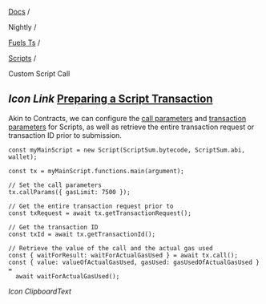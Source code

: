 [Docs](https://docs.fuel.network/) /

Nightly  /

[Fuels Ts](https://docs.fuel.network/docs/nightly/fuels-ts/) /

[Scripts](https://docs.fuel.network/docs/nightly/fuels-ts/scripts/) /

Custom Script Call

## _Icon Link_ [Preparing a Script Transaction](https://docs.fuel.network/docs/nightly/fuels-ts/scripts/custom-script-call/\#preparing-a-script-transaction)

Akin to Contracts, we can configure the [call parameters](https://docs.fuel.network/docs/nightly/fuels-ts/contracts/call-parameters/) and [transaction parameters](https://docs.fuel.network/docs/nightly/fuels-ts/transactions/adding-parameters/) for Scripts, as well as retrieve the entire transaction request or transaction ID prior to submission.

```fuel_Box fuel_Box-idXKMmm-css
const myMainScript = new Script(ScriptSum.bytecode, ScriptSum.abi, wallet);

const tx = myMainScript.functions.main(argument);

// Set the call parameters
tx.callParams({ gasLimit: 7500 });

// Get the entire transaction request prior to
const txRequest = await tx.getTransactionRequest();

// Get the transaction ID
const txId = await tx.getTransactionId();

// Retrieve the value of the call and the actual gas used
const { waitForResult: waitForActualGasUsed } = await tx.call();
const { value: valueOfActualGasUsed, gasUsed: gasUsedOfActualGasUsed } =
  await waitForActualGasUsed();
```

_Icon ClipboardText_